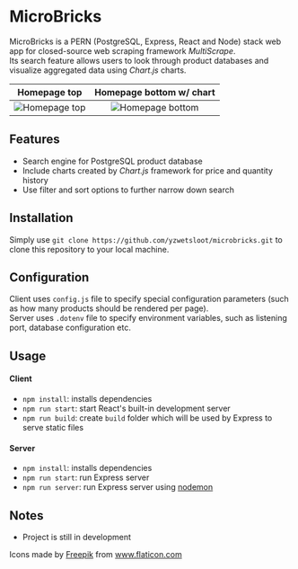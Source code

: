 # MicroBricks
MicroBricks is a PERN (PostgreSQL, Express, React and Node) stack web app for closed-source web scraping framework _MultiScrape_.  
Its search feature allows users to look through product databases and visualize aggregated data using _Chart.js_ charts.

Homepage top               |  Homepage bottom w/ chart
:-------------------------:|:-------------------------:
![Homepage top](https://user-images.githubusercontent.com/44974658/111075807-f3f38000-84e9-11eb-9d31-5076a600802f.png) |  ![Homepage bottom](https://user-images.githubusercontent.com/44974658/111075862-28673c00-84ea-11eb-9e2e-e06569763d37.png)

## Features
- Search engine for PostgreSQL product database
- Include charts created by _Chart.js_ framework for price and quantity history
- Use filter and sort options to further narrow down search

## Installation
Simply use `git clone https://github.com/yzwetsloot/microbricks.git` to clone this repository to your local machine.

## Configuration
Client uses `config.js` file to specify special configuration parameters (such as how many products should be rendered per page).  
Server uses `.dotenv` file to specify environment variables, such as listening port, database configuration etc.

## Usage
#### Client
- `npm install`: installs dependencies
- `npm run start`: start React's built-in development server
- `npm run build`: create `build` folder which will be used by Express to serve static files

#### Server
- `npm install`: installs dependencies
- `npm run start`: run Express server
- `npm run server`: run Express server using [nodemon](https://www.npmjs.com/package/nodemon)

## Notes
- Project is still in development

<div>Icons made by <a href="https://www.freepik.com" title="Freepik">Freepik</a> from <a href="https://www.flaticon.com/" title="Flaticon">www.flaticon.com</a></div>

